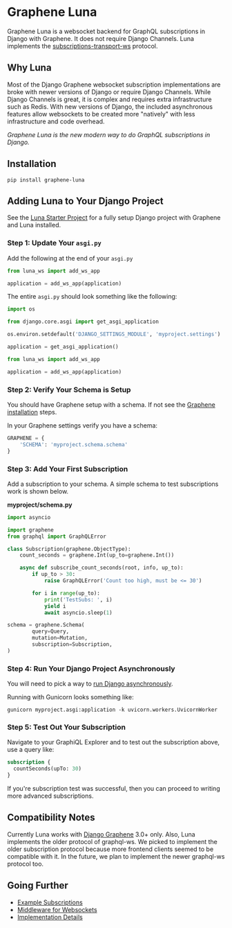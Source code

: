 # Graphene Luna

Graphene Luna is a websocket backend for GraphQL subscriptions in Django with Graphene. It does not require
Django Channels. Luna implements the [subscriptions-transport-ws](https://github.com/apollographql/subscriptions-transport-ws) protocol.

## Why Luna

Most of the Django Graphene websocket subscription implementations are broke with newer versions of Django or require Django Channels. While Django Channels is great, it is complex and requires extra infrastructure such as Redis. With new versions of Django, the included asynchronous features allow websockets to be created more "natively" with less infrastructure and code overhead.

*Graphene Luna is the new modern way to do GraphQL subscriptions in Django.*

## Installation

`pip install graphene-luna`

## Adding Luna to Your Django Project

See the [Luna Starter Project](https://github.com/cognitive-space/graphene-luna-starter) for a fully setup Django project with Graphene and Luna installed.

### Step 1: Update Your `asgi.py`

Add the following at the end of your `asgi.py`

```python
from luna_ws import add_ws_app

application = add_ws_app(application)
```

The entire `asgi.py` should look something like the following:

```python
import os

from django.core.asgi import get_asgi_application

os.environ.setdefault('DJANGO_SETTINGS_MODULE', 'myproject.settings')

application = get_asgi_application()

from luna_ws import add_ws_app

application = add_ws_app(application)
```

### Step 2: Verify Your Schema is Setup

You should have Graphene setup with a schema. If not see the [Graphene installation](https://docs.graphene-python.org/projects/django/en/latest/installation/) steps.

In your Graphene settings verify you have a schema:

```python
GRAPHENE = {
    'SCHEMA': 'myproject.schema.schema'
}
```

### Step 3: Add Your First Subscription

Add a subscription to your schema. A simple schema to test subscriptions work is shown below.


**myproject/schema.py**

```python
import asyncio

import graphene
from graphql import GraphQLError

class Subscription(graphene.ObjectType):
    count_seconds = graphene.Int(up_to=graphene.Int())

    async def subscribe_count_seconds(root, info, up_to):
        if up_to > 30:
            raise GraphQLError('Count too high, must be <= 30')

        for i in range(up_to):
            print('TestSubs: ', i)
            yield i
            await asyncio.sleep(1)

schema = graphene.Schema(
		query=Query,
		mutation=Mutation,
		subscription=Subscription,
)
```

### Step 4: Run Your Django Project Asynchronously

You will need to pick a way to [run Django asynchronously](https://docs.djangoproject.com/en/4.1/howto/deployment/asgi/).

Running with Gunicorn looks something like:

`gunicorn myproject.asgi:application -k uvicorn.workers.UvicornWorker`

### Step 5: Test Out Your Subscription

Navigate to your GraphiQL Explorer and to test out the subscription above, use a query like:

```graphql
subscription {
  countSeconds(upTo: 30)
}
```

If you're subscription test was successful, then you can proceed to writing more advanced subscriptions.

## Compatibility Notes

Currently Luna works with [Django Graphene](https://github.com/graphql-python/graphene-django) 3.0+ only. Also, Luna implements the older protocol of graphql-ws. We picked to implement the older subscription protocol because more frontend clients seemed to be compatible with it. In the future, we plan to implement the newer graphql-ws protocol too.

## Going Further

- [Example Subscriptions](docs/subs-examples.md)
- [Middleware for Websockets](docs/middleware.md)
- [Implementation Details](docs/details.md)
